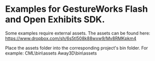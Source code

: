 Examples for GestureWorks Flash and Open Exhibits SDK. 
===========================

Some examples require external assets. The assets can be found here:
https://www.dropbox.com/sh/6s5tl508k88wxw9/Mv8RMKpkm4

Place the assets folder into the corresponding project's bin folder. For example: 
CML\bin\assets
Away3D\bin\assets